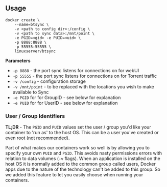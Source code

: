 
## Usage

```
docker create \
	--name=btsync \
	-v <path to config dir>:/config \
	-v <path to sync data>:/mnt/point \
	-e PGID=<gid> -e PUID=<uid> \
	-p 8888:8888 \
	-p 55555:55555 \
	linuxserver/btsync
```

**Parameters**

* `-p 8888` - the port sync listens for connections on for webUI
* `-p 55555` - the port sync listens for connections on for Torrent traffic
* `-v /config` - configuration storage
* `-v /mnt/point` - to be replaced with the locations you wish to make available to Sync
* `-e PGID` for for GroupID - see below for explanation
* `-e PUID` for for UserID - see below for explanation

### User / Group Identifiers

**TL;DR** - The `PGID` and `PUID` values set the user / group you'd like your container to 'run as' to the host OS. This can be a user you've created or even root (not recommended).

Part of what makes our containers work so well is by allowing you to specify your own `PUID` and `PGID`. This avoids nasty permissions errors with relation to data volumes (`-v` flags). When an application is installed on the host OS it is normally added to the common group called users, Docker apps due to the nature of the technology can't be added to this group. So we added this feature to let you easily choose when running your containers.  
